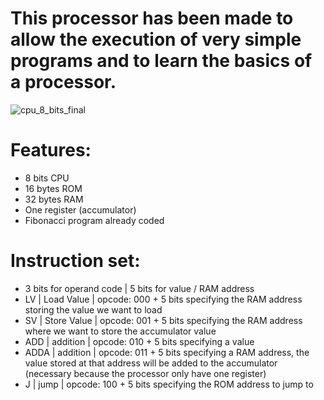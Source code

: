 # This processor has been made to allow the execution of very simple programs and to learn the basics of a processor.

![cpu_8_bits_final](https://github.com/SebHub7/8-bits-processor/assets/160337978/0079dfc3-871c-4e0d-a260-0a8dbb460fdd)


# Features:
  - 8 bits CPU
  - 16 bytes ROM
  - 32 bytes RAM
  - One register (accumulator)
  - Fibonacci program already coded

# Instruction set:
  - 3 bits for operand code | 5 bits for value / RAM address
  - LV | Load Value | opcode: 000 + 5 bits specifying the RAM address storing the value we want to load
  - SV | Store Value | opcode: 001 + 5 bits specifying the RAM address where we want to store the accumulator value
  - ADD | addition | opcode: 010 + 5 bits specifying a value
  - ADDA | addition | opcode: 011 + 5 bits specifying a RAM address, the value stored at that address will be added to the accumulator (necessary because the processor only have one register)
  - J | jump | opcode: 100 + 5 bits specifying the ROM address to jump to

